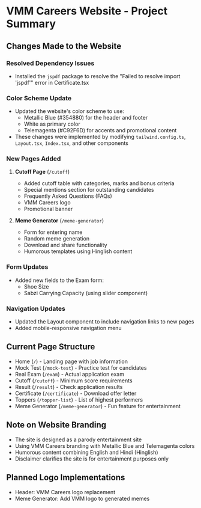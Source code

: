 
# VMM Careers Website - Project Summary

## Changes Made to the Website

### Resolved Dependency Issues
- Installed the `jspdf` package to resolve the "Failed to resolve import 'jspdf'" error in Certificate.tsx

### Color Scheme Update
- Updated the website's color scheme to use:
  - Metallic Blue (#354880) for the header and footer
  - White as primary color
  - Telemagenta (#C92F6D) for accents and promotional content
- These changes were implemented by modifying `tailwind.config.ts`, `Layout.tsx`, `Index.tsx`, and other components

### New Pages Added
1. **Cutoff Page** (`/cutoff`)
   - Added cutoff table with categories, marks and bonus criteria
   - Special mentions section for outstanding candidates
   - Frequently Asked Questions (FAQs)
   - VMM Careers logo
   - Promotional banner

2. **Meme Generator** (`/meme-generator`)
   - Form for entering name
   - Random meme generation
   - Download and share functionality
   - Humorous templates using Hinglish content

### Form Updates
- Added new fields to the Exam form:
  - Shoe Size
  - Sabzi Carrying Capacity (using slider component)

### Navigation Updates
- Updated the Layout component to include navigation links to new pages
- Added mobile-responsive navigation menu

## Current Page Structure
- Home (`/`) - Landing page with job information
- Mock Test (`/mock-test`) - Practice test for candidates
- Real Exam (`/exam`) - Actual application exam
- Cutoff (`/cutoff`) - Minimum score requirements
- Result (`/result`) - Check application results
- Certificate (`/certificate`) - Download offer letter
- Toppers (`/topper-list`) - List of highest performers
- Meme Generator (`/meme-generator`) - Fun feature for entertainment

## Note on Website Branding
- The site is designed as a parody entertainment site
- Using VMM Careers branding with Metallic Blue and Telemagenta colors
- Humorous content combining English and Hindi (Hinglish)
- Disclaimer clarifies the site is for entertainment purposes only

## Planned Logo Implementations
- Header: VMM Careers logo replacement
- Meme Generator: Add VMM logo to generated memes
